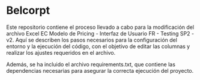 # Belcorpt

Este repositorio contiene el proceso llevado a cabo para la modificación del archivo Excel EC Modelo de Pricing - Interfaz de Usuario FR - Testing SP2 - v2. Aquí se describen los pasos necesarios para la configuración del entorno y la ejecución del código, con el objetivo de editar las columnas y realizar los ajustes requeridos en el archivo.

Además, se ha incluido el archivo requirements.txt, que contiene las dependencias necesarias para asegurar la correcta ejecución del proyecto.
